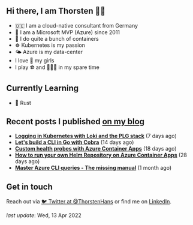 ## Hi there, I am Thorsten 👋🏼

- 🇩🇪 I am a cloud-native consultant from Germany
- 🔷 I am a Microsoft MVP (Azure) since 2011
- 🐳 I do quite a bunch of containers
- ☸️ Kubernetes is my passion
- 🌤 Azure is my data-center
- I love 💞 my girls
- I play ⚽️ and 🏃🏻‍♂️ in my spare time

## Currently Learning

- 🦀 Rust

## Recent posts I published [on my blog](https://thorsten-hans.com)

- **[Logging in Kubernetes with Loki and the PLG stack](https://thorsten-hans.com/logging-in-kubernetes-with-loki-and-plg-stack/)** (7 days ago)
- **[Let's build a CLI in Go with Cobra](https://thorsten-hans.com/lets-build-a-cli-in-go-with-cobra/)** (14 days ago)
- **[Custom health probes with Azure Container Apps](https://thorsten-hans.com/custom-health-probes-with-azure-container-apps/)** (18 days ago)
- **[How to run your own Helm Repository on Azure Container Apps](https://thorsten-hans.com/how-to-run-your-own-helm-repository-on-azure-container-apps/)** (28 days ago)
- **[Master Azure CLI queries - The missing manual](https://thorsten-hans.com/master-azure-cli-queries-the-missing-manual/)** (1 month ago)

## Get in touch

Reach out via [🐦 Twitter at @ThorstenHans](https://twitter.com/ThorstenHans) or find me on [LinkedIn](https://linkedin.com/in/ThorstenHans).

_last update_: Wed, 13 Apr 2022
